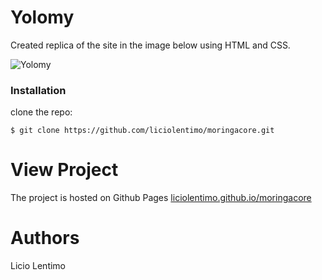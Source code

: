 # Yolomy
Created replica of the site in the image below using HTML and CSS.

![Yolomy](https://lentimopress.files.wordpress.com/2018/11/page_guide.jpg "Yolomy")

### Installation

clone the repo:
```
$ git clone https://github.com/liciolentimo/moringacore.git
```

# View Project
The project is hosted on Github Pages <a href="https://liciolentimo.github.io/moringacore">liciolentimo.github.io/moringacore</a>
# Authors
Licio Lentimo
